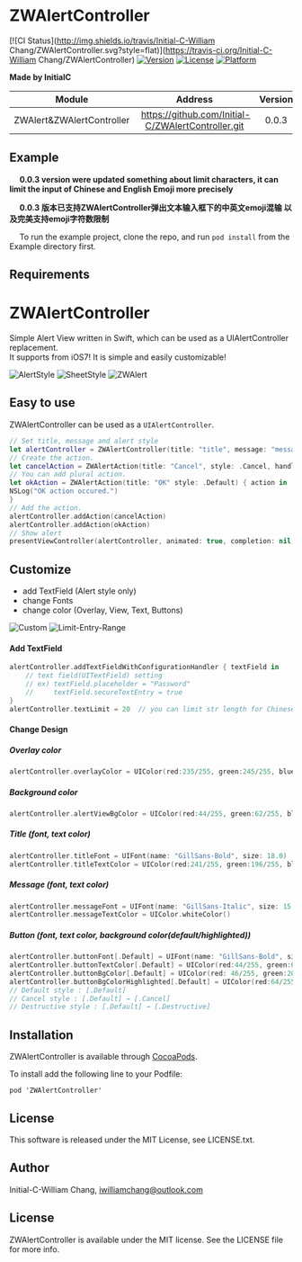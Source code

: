 # ZWAlertController

[![CI Status](http://img.shields.io/travis/Initial-C-William Chang/ZWAlertController.svg?style=flat)](https://travis-ci.org/Initial-C-William Chang/ZWAlertController)
[![Version](https://img.shields.io/cocoapods/v/ZWAlertController.svg?style=flat)](http://cocoapods.org/pods/ZWAlertController)
[![License](https://img.shields.io/cocoapods/l/ZWAlertController.svg?style=flat)](http://cocoapods.org/pods/ZWAlertController)
[![Platform](https://img.shields.io/cocoapods/p/ZWAlertController.svg?style=flat)](http://cocoapods.org/pods/ZWAlertController)

**Made by InitialC**

 Module | Address | Version | Date | Author
:------:|:-------:|:-------:|:----:|:-----:|
ZWAlert&ZWAlertController |  https://github.com/Initial-C/ZWAlertController.git | 0.0.3| 2017.03 | Initial-C

## Example
&emsp; __0.0.3 version were updated something about limit characters, it can limit the input of Chinese and English Emoji more precisely__

&emsp; __0.0.3 版本已支持ZWAlertController弹出文本输入框下的中英文emoji混输 以及完美支持emoji字符数限制__

&emsp; To run the example project, clone the repo, and run `pod install` from the Example directory first.

## Requirements
# ZWAlertController

Simple Alert View written in Swift, which can be used as a UIAlertController replacement.  
It supports from iOS7! It is simple and easily customizable!

![AlertStyle](https://github.com/Initial-C/ZWAlertController/blob/master/Show/Alert.gif) 
![SheetStyle](https://github.com/Initial-C/ZWAlertController/blob/master/Show/AlertSheet.gif)
![ZWAlert](https://github.com/Initial-C/ZWAlertController/blob/master/Show/ZWAlert.gif)

## Easy to use
ZWAlertController can be used as a `UIAlertController`.
```swift
// Set title, message and alert style
let alertController = ZWAlertController(title: "title", message: "message", preferredStyle: .Alert)
// Create the action.
let cancelAction = ZWAlertAction(title: "Cancel", style: .Cancel, handler: nil)
// You can add plural action.
let okAction = ZWAlertAction(title: "OK" style: .Default) { action in
NSLog("OK action occured.")
}
// Add the action.
alertController.addAction(cancelAction)
alertController.addAction(okAction)
// Show alert
presentViewController(alertController, animated: true, completion: nil)
```

## Customize

* add TextField (Alert style only)
* change Fonts
* change color (Overlay, View, Text, Buttons)

![Custom](https://github.com/Initial-C/ZWAlertController/blob/master/Show/Custom.gif)
![Limit-Entry-Range](https://github.com/Initial-C/ZWAlertController/blob/master/Show/Limit-Entry-Range.gif)

#### Add TextField
```swift
alertController.addTextFieldWithConfigurationHandler { textField in
    // text field(UITextField) setting
    // ex) textField.placeholder = "Password"
    //     textField.secureTextEntry = true
}
alertController.textLimit = 20  // you can limit str length for Chinese or English character, base for English character range
```

#### Change Design
##### Overlay color
```swift
alertController.overlayColor = UIColor(red:235/255, green:245/255, blue:255/255, alpha:0.7)
```
##### Background color
```swift
alertController.alertViewBgColor = UIColor(red:44/255, green:62/255, blue:80/255, alpha:1)
```
##### Title (font, text color)
```swift
alertController.titleFont = UIFont(name: "GillSans-Bold", size: 18.0)
alertController.titleTextColor = UIColor(red:241/255, green:196/255, blue:15/255, alpha:1)
```
##### Message (font, text color)
```swift
alertController.messageFont = UIFont(name: "GillSans-Italic", size: 15.0)
alertController.messageTextColor = UIColor.whiteColor()
```
##### Button (font, text color, background color(default/highlighted))

```swift
alertController.buttonFont[.Default] = UIFont(name: "GillSans-Bold", size: 16.0)
alertController.buttonTextColor[.Default] = UIColor(red:44/255, green:62/255, blue:80/255, alpha:1)
alertController.buttonBgColor[.Default] = UIColor(red: 46/255, green:204/255, blue:113/255, alpha:1)
alertController.buttonBgColorHighlighted[.Default] = UIColor(red:64/255, green:212/255, blue:126/255, alpha:1)
// Default style : [.Default]
// Cancel style : [.Default] → [.Cancel]
// Destructive style : [.Default] → [.Destructive]
``` 

## Installation
ZWAlertController is available through [CocoaPods](http://cocoapods.org).

To install add the following line to your Podfile:
```
pod 'ZWAlertController'
```

## License
This software is released under the MIT License, see LICENSE.txt.

## Author

Initial-C-William Chang, iwilliamchang@outlook.com

## License

ZWAlertController is available under the MIT license. See the LICENSE file for more info.
